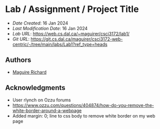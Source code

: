 <!--- The following README.md sample file was adapted from https://gist.github.com/PurpleBooth/109311bb0361f32d87a2#file-readme-template-md by Gabriella Mosquera for academic use ---> 



# Lab / Assignment / Project Title

* *Date Created*: 16 Jan 2024
* *Last Modification Date*: 16 Jan 2024
* *Lab URL*: <https://web.cs.dal.ca/~maguirer/csci3172/lab1/>
* *Git URL*: <https://git.cs.dal.ca/maguirer/csci3172-web-centric/-/tree/main/labs/Lab1?ref_type=heads>



## Authors

* [Maguire Richard](Maguire@dal.ca)


## Acknowledgments

* User rlynch on Ozzu forums
* https://www.ozzu.com/questions/404874/how-do-you-remove-the-white-border-around-a-webpage
* Added margin: 0; line to css body to remove white border on my web page
